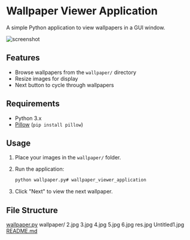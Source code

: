 # Wallpaper Viewer Application

A simple Python application to view wallpapers in a GUI window.


![screenshot](res.jpg)

## Features

- Browse wallpapers from the `wallpaper/` directory
- Resize images for display
- Next button to cycle through wallpapers

## Requirements

- Python 3.x
- [Pillow](https://python-pillow.org/) (`pip install pillow`)

## Usage

1. Place your images in the `wallpaper/` folder.
2. Run the application:

   ```sh
   python wallpaper.py# wallpaper_viewer_application

3. Click "Next" to view the next wallpaper.

## File Structure

[wallpaper.py](http://_vscodecontentref_/0)
wallpaper/
    2.jpg
    3.jpg
    4.jpg
    5.jpg
    6.jpg
    res.jpg
    Untitled1.jpg
[README.md](http://_vscodecontentref_/1)
